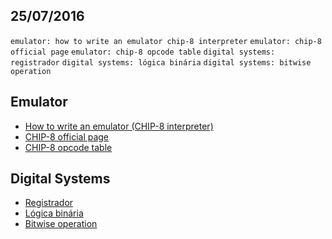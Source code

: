 25/07/2016
----------

`emulator: how to write an emulator chip-8 interpreter` `emulator: chip-8 official page` `emulator: chip-8 opcode table` `digital systems: registrador` `digital systems: lógica binária` `digital systems: bitwise operation`

## Emulator

- [How to write an emulator (CHIP-8 interpreter)](http://www.multigesture.net/articles/how-to-write-an-emulator-chip-8-interpreter/)
- [CHIP-8 official page](http://www.chip8.com/)
- [CHIP-8 opcode table](https://en.wikipedia.org/wiki/CHIP-8#Opcode_table)

## Digital Systems

- [Registrador](https://pt.wikipedia.org/wiki/Registrador_(inform%C3%A1tica))
- [Lógica binária](https://pt.wikipedia.org/wiki/L%C3%B3gica_bin%C3%A1ria)
- [Bitwise operation](https://en.wikipedia.org/wiki/Bitwise_operation)

